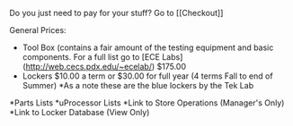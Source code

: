 Do you just need to pay for your stuff?  Go to [[Checkout]]

General Prices:

* Tool Box (contains a fair amount of the testing equipment and basic components.  For a full list go to [ECE Labs] (http://web.cecs.pdx.edu/~ecelab/) $175.00
* Lockers $10.00 a term or $30.00 for full year (4 terms Fall to end of Summer) *As a note these are the blue lockers by the Tek Lab



*Parts Lists
*uProcessor Lists
*Link to Store Operations (Manager's Only)
*Link to Locker Database (View Only)
